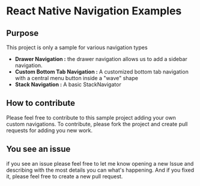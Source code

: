 # React Native Navigation Examples

## Purpose
This project is only a sample for various navigation types
* **Drawer Navigation :** the drawer navigation allows us to add a sidebar navigation.
* **Custom Bottom Tab Navigation :** A customized bottom tab navigation with a central menu button inside a "wave" shape
* **Stack Navigation :** A basic StackNavigator

## How to contribute

Please feel free to contribute to this sample project adding your own custom navigations.
To contribute, please fork the project and create pull requests for adding you new work.

## You see an issue
if you see an issue please feel free to let me know opening a new Issue and describing with the most details you can what's happening. And if you fixed it, please feel free to create a new pull request.

